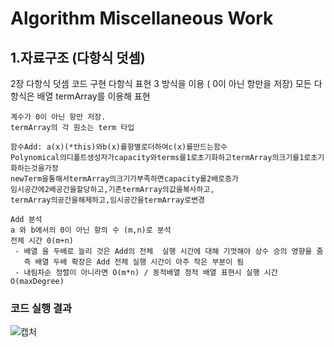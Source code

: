 # Algorithm Miscellaneous Work

## 1.자료구조 (다항식 덧셈)
2장 다항식 덧셈 코드 구현 
다항식 표현 3 방식을 이용 ( 0이 아닌 항만을 저장)
모든 다항식은 배열 termArray를 이용해 표현 
```
계수가 0이 아닌 항만 저장.
termArray의 각 원소는 term 타입
```

```
함수Add: a(x)(*this)와b(x)를항별로더하여c(x)를만드는함수
Polynomical의디폴트생성자가capacity와terms를1로초기화하고termArray의크기를1로초기화하는것을가정
newTerm을통해서termArray의크기가부족하면capacity를2배로증가
임시공간에2배공간을할당하고,기존termArray의값을복사하고,
termArray의공간을해제하고,임시공간을termArray로변경
```

```
Add 분석 
a 와 b에서의 0이 아닌 항의 수 (m,n)로 분석
전체 시간 0(m+n)
 - 배열 을 두배로 늘리 것은 Add의 전체  실행 시간에 대해 기껏해야 상수 승의 영향을 줌 
   즉 배열 두배 확장은 Add 전체 실행 시간이 아주 작은 부분이 됨 
 - 내림차순 정렬이 아니라면 O(m*n) / 동적배열 정적 배열 표현시 실행 시간 O(maxDegree)
```


### 코드 실행 결과
![캡처](https://user-images.githubusercontent.com/9815703/69913647-e5609100-147d-11ea-8f34-2dbb6573dfc4.PNG)
